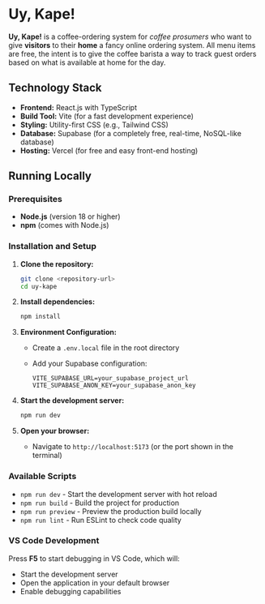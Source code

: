 # Uy, Kape!
**Uy, Kape!** is a coffee-ordering system for _coffee prosumers_ who want to give **visitors** to their **home** a fancy online ordering system. All menu items are free, the intent is to give the coffee barista a way to track guest orders based on what is available at home for the day.

## Technology Stack
- **Frontend:** React.js with TypeScript
- **Build Tool:** Vite (for a fast development experience)
- **Styling:** Utility-first CSS (e.g., Tailwind CSS)
- **Database:** Supabase (for a completely free, real-time, NoSQL-like database)
- **Hosting:** Vercel (for free and easy front-end hosting)

## Running Locally

### Prerequisites

- **Node.js** (version 18 or higher)
- **npm** (comes with Node.js)

### Installation and Setup

1. **Clone the repository:**

   ```bash
   git clone <repository-url>
   cd uy-kape
   ```

2. **Install dependencies:**

   ```bash
   npm install
   ```

3. **Environment Configuration:**
   - Create a `.env.local` file in the root directory
   - Add your Supabase configuration:

     ```env
     VITE_SUPABASE_URL=your_supabase_project_url
     VITE_SUPABASE_ANON_KEY=your_supabase_anon_key
     ```

4. **Start the development server:**

   ```bash
   npm run dev
   ```

5. **Open your browser:**
   - Navigate to `http://localhost:5173` (or the port shown in the terminal)

### Available Scripts

- `npm run dev` - Start the development server with hot reload
- `npm run build` - Build the project for production
- `npm run preview` - Preview the production build locally
- `npm run lint` - Run ESLint to check code quality

### VS Code Development

Press **F5** to start debugging in VS Code, which will:

- Start the development server
- Open the application in your default browser
- Enable debugging capabilities